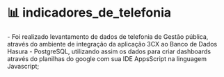 <h1>📊 indicadores_de_telefonia</h1>
- Foi realizado levantamento de dados de telefonia de Gestão pública, através do ambiente de integração da aplicação 3CX ao Banco de Dados Hasura - PostgreSQL, utilizando assim os dados para criar dashboards através do planilhas do google com sua IDE AppsScript na linguagem Javascript;
